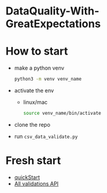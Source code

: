 # DataQuality-With-GreatExpectations

# How to start

+ make a python venv
    ```sh
    python3 -m venv venv_name
    ```

+ activate the env
    + linux/mac
        ```sh
        source venv_name/bin/activate
        ```

+ clone the repo
+ run ```csv_data_validate.py```

# Fresh start
+ [quickStart](https://docs.greatexpectations.io/docs/oss/tutorials/quickstart)
+ [All validations API](https://greatexpectations.io/expectations/?banner=false)